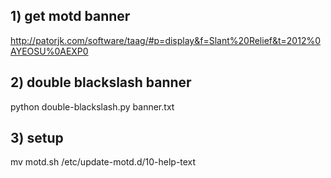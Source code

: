 ## 1) get motd banner
http://patorjk.com/software/taag/#p=display&f=Slant%20Relief&t=2012%0AYEOSU%0AEXP0
## 2) double blackslash banner
python double-blackslash.py banner.txt
## 3) setup
mv motd.sh /etc/update-motd.d/10-help-text
